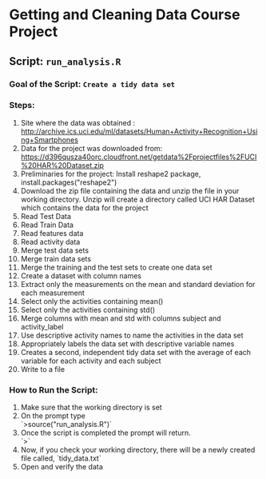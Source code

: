 # Getting and Cleaning Data Course Project #
## Script: `run_analysis.R` ##

### Goal of the Script: `Create a tidy data set` ###

### Steps: ###
<ol><li>Site where the data was obtained : <a href="http://archive.ics.uci.edu/ml/datasets/Human+Activity+Recognition+Using+Smartphones">http://archive.ics.uci.edu/ml/datasets/Human+Activity+Recognition+Using+Smartphones</a></li>
<li>Data for the project was downloaded from: <a href="https://d396qusza40orc.cloudfront.net/getdata%2Fprojectfiles%2FUCI%20HAR%20Dataset.zip">https://d396qusza40orc.cloudfront.net/getdata%2Fprojectfiles%2FUCI%20HAR%20Dataset.zip</a></li>
<li>Preliminaries for the project: Install reshape2 package, install.packages("reshape2")</li>
<li>Download the zip file containing the data and unzip the file in your working directory.  Unzip will create a directory called UCI HAR Dataset which contains the data for the project</li>
<li>Read Test Data</li>
<li>Read Train Data</li>
<li>Read features data</li>
<li>Read activity data</li>
<li>Merge test data sets</li>
<li>Merge train data sets</li>
<li>Merge the training and the test sets to create one data set</li>
<li>Create a dataset with column names</li>
<li>Extract only the measurements on the mean and standard deviation for each measurement</li> 
<li>Select only the activities containing mean()</li>
<li>Select only the activities containing std()</li>
<li>Merge columns with mean and std with columns subject and activity_label</li>
<li>Use descriptive activity names to name the activities in the data set</li>
<li>Appropriately labels the data set with descriptive variable names</li>
<li>Creates a second, independent tidy data set with the average of each variable for each activity and each subject</li>
<li>Write to a file</li></ol>

### How to Run the Script: ###
<ol><li>Make sure that the working directory is set</li>
<li>On the prompt type</li>
`>source("run_analysis.R")`
<li>Once the script is completed the prompt will return.</li>  
`>`
<li>Now, if you check your working directory, there will be a newly created file called, `tidy_data.txt`</li>
<li>Open and verify the data</li></ol>
